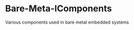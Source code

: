 Bare-Meta-lComponents
=====================

Various components used in bare metal embedded systems
